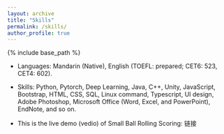 ```yaml
---
layout: archive
title: "Skills"
permalink: /skills/
author_profile: true
---
```


{% include base_path %}

* Languages: Mandarin (Native), English (TOEFL: prepared; CET6: 523, CET4: 602).
* Skills:  Python, Pytorch, Deep Learning, Java, C++, Unity, JavaScript, Bootstrap, HTML, CSS, SQL,
Linux command, Typescript, UI design, Adobe Photoshop, Microsoft Office (Word, Excel, and
PowerPoint), EndNote, and so on.

* This is the live demo (vedio) of Small Ball Rolling Scoring: 链接


